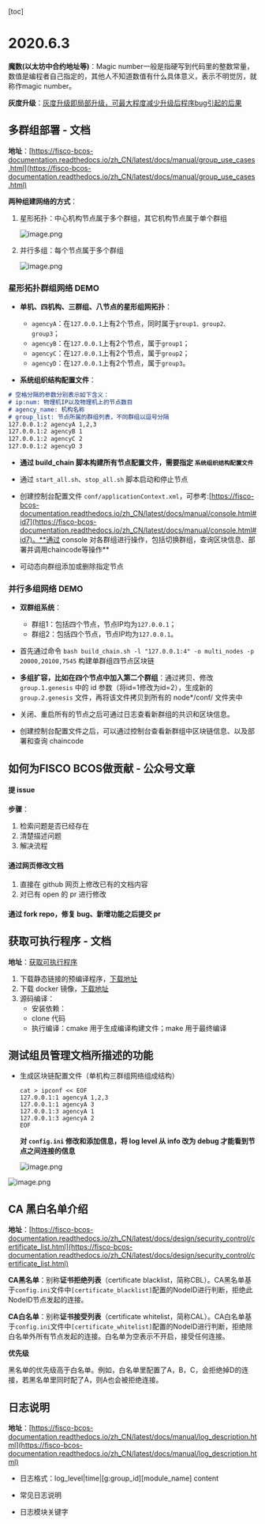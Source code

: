[toc]

# 2020.6.3

**魔数(以太坊中合约地址等)**：Magic number一般是指硬写到代码里的整数常量，数值是编程者自己指定的，其他人不知道数值有什么具体意义，表示不明觉厉，就称作magic number。

**灰度升级**：[灰度升级即局部升级，可最大程度减少升级后程序bug引起的后果](https://baike.baidu.com/item/%E7%81%B0%E5%BA%A6%E5%8D%87%E7%BA%A7)

## 多群组部署 - 文档

**地址**：[https://fisco-bcos-documentation.readthedocs.io/zh_CN/latest/docs/manual/group_use_cases.html](https://fisco-bcos-documentation.readthedocs.io/zh_CN/latest/docs/manual/group_use_cases.html)

**两种组建网络的方式**：

1. 星形拓扑：中心机构节点属于多个群组，其它机构节点属于单个群组

   ![image.png](http://ww1.sinaimg.cn/large/006alGmrgy1gfewza7e2cj30dz0740tp.jpg)

2. 并行多组：每个节点属于多个群组

   ![image.png](http://ww1.sinaimg.cn/large/006alGmrgy1gfewzjhw8wj309007g0tc.jpg)

### 星形拓扑群组网络 DEMO

- **单机、四机构、三群组、八节点的星形组网拓扑**：
  - `agencyA`：在`127.0.0.1`上有2个节点，同时属于`group1、group2、group3`；
  - `agencyB`：在`127.0.0.1`上有2个节点，属于`group1`；
  - `agencyC`：在`127.0.0.1`上有2个节点，属于`group2`；
  - `agencyD`：在`127.0.0.1`上有2个节点，属于`group3`。

- **系统组织结构配置文件**：

```md
# 空格分隔的参数分别表示如下含义：
# ip:num: 物理机IP以及物理机上的节点数目
# agency_name: 机构名称
# group_list: 节点所属的群组列表，不同群组以逗号分隔
127.0.0.1:2 agencyA 1,2,3
127.0.0.1:2 agencyB 1
127.0.0.1:2 agencyC 2
127.0.0.1:2 agencyD 3
```

- **通过 build_chain 脚本构建所有节点配置文件，需要指定 `系统组织结构配置文件`**
- 通过 `start_all.sh`、`stop_all.sh` 脚本启动和停止节点
- 创建控制台配置文件 `conf/applicationContext.xml`，可参考:[https://fisco-bcos-documentation.readthedocs.io/zh_CN/latest/docs/manual/console.html#id7](https://fisco-bcos-documentation.readthedocs.io/zh_CN/latest/docs/manual/console.html#id7)。**通过 console 对各群组进行操作，包括切换群组，查询区块信息、部署并调用chaincode等操作**

- 可动态向群组添加或删除指定节点

### 并行多组网络 DEMO

- **双群组系统**：
  - 群组1：包括四个节点，节点IP均为`127.0.0.1`；
  - 群组2：包括四个节点，节点IP均为`127.0.0.1`。

- 首先通过命令 `bash build_chain.sh -l "127.0.0.1:4" -o multi_nodes -p 20000,20100,7545` 构建单群组四节点区块链
- **多组扩容，比如在四个节点中加入第二个群组**：通过拷贝、修改 `group.1.genesis` 中的 id 参数（将id=1修改为id=2），生成新的 `group.2.genesis` 文件，再将该文件拷贝到所有的 node*/conf/ 文件夹中
- 关闭、重启所有的节点之后可通过日志查看新群组的共识和区块信息。
- 创建控制台配置文件之后，可以通过控制台查看新群组中区块链信息、以及部署和查询 chaincode

## 如何为FISCO BCOS做贡献 - 公众号文章

#### 提 issue

**步骤**：

1. 检索问题是否已经存在
2. 清楚描述问题
3. 解决流程

#### 通过网页修改文档

1. 直接在 github 网页上修改已有的文档内容
2. 对已有 open 的 pr 进行修改

#### 通过 fork repo，修复 bug、新增功能之后提交 pr

## 获取可执行程序 - 文档

**地址**：[获取可执行程序](https://fisco-bcos-documentation.readthedocs.io/zh_CN/latest/docs/manual/get_executable.html)

1. 下载静态链接的预编译程序，[下载地址](https://github.com/FISCO-BCOS/FISCO-BCOS/releases)
2. 下载 docker 镜像，[下载地址](https://hub.docker.com/r/fiscoorg/fiscobcos/tags)
3. 源码编译：
   - 安装依赖：
   - clone 代码
   - 执行编译：cmake 用于生成编译构建文件；make 用于最终编译

## 测试组员管理文档所描述的功能

- 生成区块链配置文件（单机构三群组网络组成结构）

  ```shell
  cat > ipconf << EOF
  127.0.0.1:1 agencyA 1,2,3
  127.0.0.1:1 agencyA 3
  127.0.0.1:3 agencyA 1
  127.0.0.1:3 agencyA 2
  EOF
  ```

  **对 `config.ini` 修改和添加信息，将 log level 从 info 改为 debug 才能看到节点之间连接的信息**

  ![image.png](http://ww1.sinaimg.cn/large/006alGmrgy1gffcsxsh1mj30fn0c0754.jpg)

![image.png](http://ww1.sinaimg.cn/large/006alGmrgy1gffcwid0jqj30k407ydgb.jpg)

## CA 黑白名单介绍

**地址**：[https://fisco-bcos-documentation.readthedocs.io/zh_CN/latest/docs/design/security_control/certificate_list.html](https://fisco-bcos-documentation.readthedocs.io/zh_CN/latest/docs/design/security_control/certificate_list.html)

**CA黑名单**：别称**证书拒绝列表**（certificate blacklist，简称CBL）。CA黑名单基于`config.ini`文件中`[certificate_blacklist]`配置的NodeID进行判断，拒绝此NodeID节点发起的连接。

**CA白名单**：别称**证书接受列表**（certificate whitelist，简称CAL）。CA白名单基于`config.ini`文件中`[certificate_whitelist]`配置的NodeID进行判断，拒绝除白名单外所有节点发起的连接。白名单为空表示不开启，接受任何连接。

**优先级**

黑名单的优先级高于白名单。例如，白名单里配置了A，B，C，会拒绝掉D的连接，若黑名单里同时配了A，则A也会被拒绝连接。

## 日志说明

**地址**：[https://fisco-bcos-documentation.readthedocs.io/zh_CN/latest/docs/manual/log_description.html](https://fisco-bcos-documentation.readthedocs.io/zh_CN/latest/docs/manual/log_description.html)

- 日志格式：log_level|time|[g:group_id][module_name] content
- 常见日志说明

- 日志模块关键字